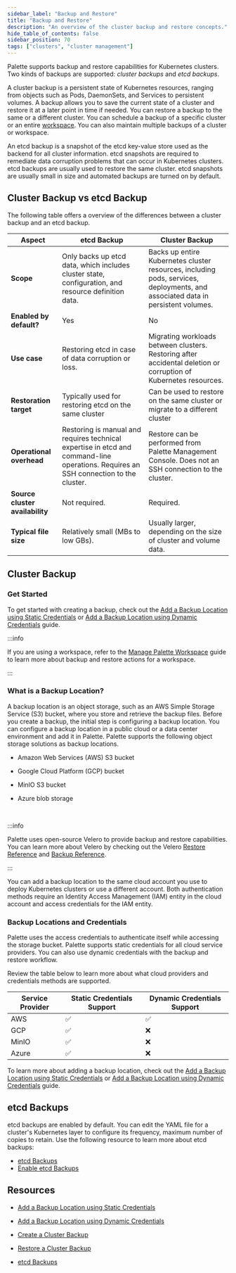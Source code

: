```yaml
---
sidebar_label: "Backup and Restore"
title: "Backup and Restore"
description: "An overview of the cluster backup and restore concepts."
hide_table_of_contents: false
sidebar_position: 70
tags: ["clusters", "cluster management"]
---
```



Palette supports backup and restore capabilities for Kubernetes clusters. Two kinds of backups are supported: _cluster backups_ and _etcd backups_. 

A cluster backup is a persistent state of Kubernetes resources, ranging from objects such as Pods, DaemonSets, and Services to persistent volumes. A backup allows you to save the current state of a cluster and restore it at a later point in time if needed. You can restore a backup to the same or a different cluster. You can schedule a backup of a specific cluster or an entire [workspace](../../../workspace/workspace.md). You can also maintain multiple backups of a cluster or workspace. 

An etcd backup is a snapshot of the etcd key-value store used as the backend for all cluster information. etcd snapshots are required to remediate data corruption problems that can occur in Kubernetes clusters. etcd backups are usually used to restore the same cluster. etcd snapshots are usually small in size and automated backups are turned on by default. 

## Cluster Backup vs etcd Backup

The following table offers a overview of the differences between a cluster backup and an etcd backup. 

| Aspect                   | etcd Backup                                       | Cluster Backup                               |
|--------------------------|---------------------------------------------------|---------------------------------------------------|
| **Scope**                | Only backs up etcd data, which includes cluster state, configuration, and resource definition data.| Backs up entire Kubernetes cluster resources, including pods, services, deployments, and associated data in persistent volumes. |
| **Enabled by default?** | Yes  |  No |
| **Use case**             | Restoring etcd in case of data corruption or loss. |  Migrating workloads between clusters. Restoring after accidental deletion or corruption of Kubernetes resources. |
| **Restoration target**   | Typically used for restoring etcd on the same cluster | Can be used to restore on the same cluster or migrate to a different cluster |
| **Operational overhead** | Restoring is manual and requires technical expertise in etcd and command-line operations. Requires an SSH connection to the cluster. | Restore can be performed from Palette Management Console. Does not an SSH connection to the cluster. 
| **Source cluster availability**| Not required. | Required. |
| **Typical file size**    | Relatively small (MBs to low GBs). | Usually larger, depending on the size of cluster and volume data. |


## Cluster Backup

### Get Started 

To get started with creating a backup, check out the [Add a Backup Location using Static Credentials](add-backup-location-static.md) or [Add a Backup Location using Dynamic Credentials](add-backup-location-dynamic.md) guide.


:::info

If you are using a workspace, refer to the [Manage Palette Workspace](/workspace/workload-features#managepaletteworkspace) guide to learn more about backup and restore actions for a workspace.

:::


### What is a Backup Location?

A backup location is an object storage, such as an AWS Simple Storage Service (S3) bucket, where you store and retrieve the backup files. Before you create a backup, the initial step is configuring a backup location. You can configure a backup location in a public cloud or a data center environment and add it in Palette. Palette supports the following object storage solutions as backup locations.


- Amazon Web Services (AWS) S3 bucket


- Google Cloud Platform (GCP) bucket


- MinIO S3 bucket


- Azure blob storage


<br />


:::info

Palette uses open-source Velero to provide backup and restore capabilities. You can learn more about Velero by checking out the Velero [Restore Reference](https://velero.io/docs/main/restore-reference/) and [Backup Reference](https://velero.io/docs/main/backup-reference/).  


:::


You can add a backup location to the same cloud account you use to deploy Kubernetes clusters or use a different account. Both authentication methods require an Identity Access Management (IAM) entity in the cloud account and access credentials for the IAM entity. 


### Backup Locations and Credentials


Palette uses the access credentials to authenticate itself while accessing the storage bucket. Palette supports static credentials for all cloud service providers. You can also use dynamic credentials with the backup and restore workflow. 

Review the table below to learn more about what cloud providers and credentials methods are supported.


|**Service Provider**|**Static Credentials Support**|**Dynamic Credentials Support**|
|---|---|---|
|AWS|✅|✅ |
|GCP|✅|❌|
|MinIO|✅|❌|
|Azure|✅|❌|

To learn more about adding a backup location, check out the [Add a Backup Location using Static Credentials](/clusters/cluster-management/backup-restore/add-backup-location-static) or [Add a Backup Location using Dynamic Credentials](/clusters/cluster-management/backup-restore/add-backup-location-dynamic) guide.


## etcd Backups

etcd backups are enabled by default. You can edit the YAML file for a cluster's Kubernetes layer to configure its frequency, maximum number of copies to retain. Use the following resource to learn more about etcd backups:

- [etcd Backups](./etcd/etcd.md)
- [Enable etcd Backups](./etcd/enable-backup.md)

## Resources

- [Add a Backup Location using Static Credentials](add-backup-location-static.md)

- [Add a Backup Location using Dynamic Credentials](add-backup-location-dynamic.md)

- [Create a Cluster Backup](create-cluster-backup.md)

- [Restore a Cluster Backup](restore-cluster-backup.md)

- [etcd Backups](./etcd/etcd.md)
